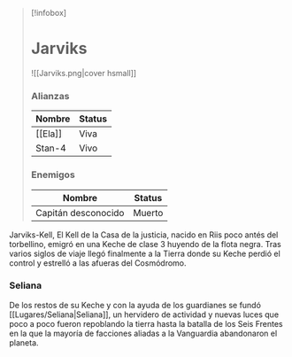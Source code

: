 	 
>[!infobox]
># Jarviks
>![[Jarviks.png|cover hsmall]]
>### Alianzas
>|Nombre|Status|
>|---|---|
>|[[Ela]]|Viva|
>|Stan-4|Vivo|
>### Enemigos
>|Nombre|Status|
>|---|---|
>|Capitán desconocido|Muerto|



Jarviks-Kell, El Kell de la Casa de la justicia, nacido en Riis poco antés del torbellino, emigró en una Keche de clase 3 huyendo de la flota negra.
Tras varios siglos de viaje llegó finalmente a la Tierra donde su Keche perdió el control y estrelló a las afueras del Cosmódromo.
### Seliana
De los restos de su Keche y con la ayuda de los guardianes se fundó [[Lugares/Seliana|Seliana]], un hervidero de actividad y nuevas luces que poco a poco fueron repoblando la tierra hasta la batalla de los Seis Frentes en la que la mayoría de facciones aliadas a la Vanguardia abandonaron el planeta.